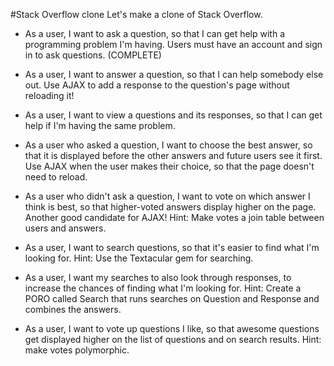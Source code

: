 #Stack Overflow clone
Let's make a clone of Stack Overflow.

* As a user, I want to ask a question, so that I can get help with a programming problem I'm having. Users must have an account and sign in to ask questions. (COMPLETE)

* As a user, I want to answer a question, so that I can help somebody else out. Use AJAX to add a response to the question's page without reloading it!

* As a user, I want to view a questions and its responses, so that I can get help if I'm having the same problem.

* As a user who asked a question, I want to choose the best answer, so that it is displayed before the other answers and future users see it first. Use AJAX when the user makes their choice, so that the page doesn't need to reload.

* As a user who didn't ask a question, I want to vote on which answer I think is best, so that higher-voted answers display higher on the page. Another good candidate for AJAX! Hint: Make votes a join table between users and answers.

* As a user, I want to search questions, so that it's easier to find what I'm looking for. Hint: Use the Textacular gem for searching.

* As a user, I want my searches to also look through responses, to increase the chances of finding what I'm looking for. Hint: Create a PORO called Search that runs searches on Question and Response and combines the answers.

* As a user, I want to vote up questions I like, so that awesome questions get displayed higher on the list of questions and on search results. Hint: make votes polymorphic.
